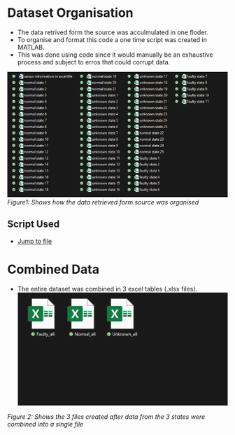 # Dataset Organisation
* The data retrived form the source was acculmulated in one floder. 
* To organise and format this code a one time script was created in MATLAB.
* This was done using code since it would manually be an exhaustive process and subject to erros that could corrupt data.


![View of Original Data in Floder](image.png)
*Figure1: Shows how the data retrieved form source was organised*

## Script Used
* [Jump to file](Combining_Data.md)

# Combined Data
* The entire dataset was combined in 3 excel tables (.xlsx files).
![Combined Data](image-1.png)

*Figure 2: Shows the 3 files created after data from the 3 states were combined into a single file*
